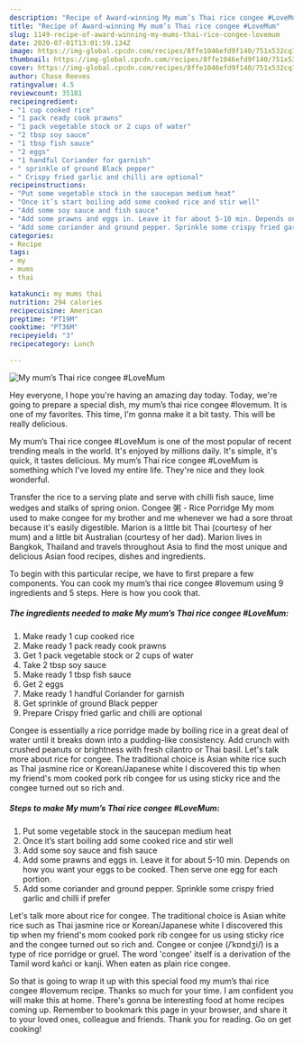 ```yaml
---
description: "Recipe of Award-winning My mum’s Thai rice congee #LoveMum"
title: "Recipe of Award-winning My mum’s Thai rice congee #LoveMum"
slug: 1149-recipe-of-award-winning-my-mums-thai-rice-congee-lovemum
date: 2020-07-01T13:01:59.134Z
image: https://img-global.cpcdn.com/recipes/8ffe1046efd9f140/751x532cq70/my-mums-thai-rice-congee-lovemum-recipe-main-photo.jpg
thumbnail: https://img-global.cpcdn.com/recipes/8ffe1046efd9f140/751x532cq70/my-mums-thai-rice-congee-lovemum-recipe-main-photo.jpg
cover: https://img-global.cpcdn.com/recipes/8ffe1046efd9f140/751x532cq70/my-mums-thai-rice-congee-lovemum-recipe-main-photo.jpg
author: Chase Reeves
ratingvalue: 4.5
reviewcount: 35181
recipeingredient:
- "1 cup cooked rice"
- "1 pack ready cook prawns"
- "1 pack vegetable stock or 2 cups of water"
- "2 tbsp soy sauce"
- "1 tbsp fish sauce"
- "2 eggs"
- "1 handful Coriander for garnish"
- " sprinkle of ground Black pepper"
- " Crispy fried garlic and chilli are optional"
recipeinstructions:
- "Put some vegetable stock in the saucepan medium heat"
- "Once it’s start boiling add some cooked rice and stir well"
- "Add some soy sauce and fish sauce"
- "Add some prawns and eggs in. Leave it for about 5-10 min. Depends on how you want your eggs to be cooked. Then serve one egg for each portion."
- "Add some coriander and ground pepper. Sprinkle some crispy fried garlic and chilli if prefer"
categories:
- Recipe
tags:
- my
- mums
- thai

katakunci: my mums thai 
nutrition: 294 calories
recipecuisine: American
preptime: "PT19M"
cooktime: "PT36M"
recipeyield: "3"
recipecategory: Lunch

---
```



![My mum’s Thai rice congee #LoveMum](https://img-global.cpcdn.com/recipes/8ffe1046efd9f140/751x532cq70/my-mums-thai-rice-congee-lovemum-recipe-main-photo.jpg)

Hey everyone, I hope you're having an amazing day today. Today, we're going to prepare a special dish, my mum’s thai rice congee #lovemum. It is one of my favorites. This time, I'm gonna make it a bit tasty. This will be really delicious.

My mum’s Thai rice congee #LoveMum is one of the most popular of recent trending meals in the world. It's enjoyed by millions daily. It's simple, it's quick, it tastes delicious. My mum’s Thai rice congee #LoveMum is something which I've loved my entire life. They're nice and they look wonderful.

Transfer the rice to a serving plate and serve with chilli fish sauce, lime wedges and stalks of spring onion. Congee 粥 - Rice Porridge My mom used to make congee for my brother and me whenever we had a sore throat because it&#39;s easily digestible. Marion is a little bit Thai (courtesy of her mum) and a little bit Australian (courtesy of her dad). Marion lives in Bangkok, Thailand and travels throughout Asia to find the most unique and delicious Asian food recipes, dishes and ingredients.


To begin with this particular recipe, we have to first prepare a few components. You can cook my mum’s thai rice congee #lovemum using 9 ingredients and 5 steps. Here is how you cook that.

<!--inarticleads1-->

##### The ingredients needed to make My mum’s Thai rice congee #LoveMum:

1. Make ready 1 cup cooked rice
1. Make ready 1 pack ready cook prawns
1. Get 1 pack vegetable stock or 2 cups of water
1. Take 2 tbsp soy sauce
1. Make ready 1 tbsp fish sauce
1. Get 2 eggs
1. Make ready 1 handful Coriander for garnish
1. Get  sprinkle of ground Black pepper
1. Prepare  Crispy fried garlic and chilli are optional


Congee is essentially a rice porridge made by boiling rice in a great deal of water until it breaks down into a pudding-like consistency. Add crunch with crushed peanuts or brightness with fresh cilantro or Thai basil. Let&#39;s talk more about rice for congee. The traditional choice is Asian white rice such as Thai jasmine rice or Korean/Japanese white I discovered this tip when my friend&#39;s mom cooked pork rib congee for us using sticky rice and the congee turned out so rich and. 

<!--inarticleads2-->

##### Steps to make My mum’s Thai rice congee #LoveMum:

1. Put some vegetable stock in the saucepan medium heat
1. Once it’s start boiling add some cooked rice and stir well
1. Add some soy sauce and fish sauce
1. Add some prawns and eggs in. Leave it for about 5-10 min. Depends on how you want your eggs to be cooked. Then serve one egg for each portion.
1. Add some coriander and ground pepper. Sprinkle some crispy fried garlic and chilli if prefer


Let&#39;s talk more about rice for congee. The traditional choice is Asian white rice such as Thai jasmine rice or Korean/Japanese white I discovered this tip when my friend&#39;s mom cooked pork rib congee for us using sticky rice and the congee turned out so rich and. Congee or conjee (/ˈkɒndʒi/) is a type of rice porridge or gruel. The word &#39;congee&#39; itself is a derivation of the Tamil word kañci or kanji. When eaten as plain rice congee. 

So that is going to wrap it up with this special food my mum’s thai rice congee #lovemum recipe. Thanks so much for your time. I am confident you will make this at home. There's gonna be interesting food at home recipes coming up. Remember to bookmark this page in your browser, and share it to your loved ones, colleague and friends. Thank you for reading. Go on get cooking!
